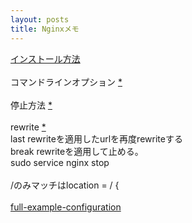 ```yaml
---
layout: posts
title: Nginxメモ 
---
```


[インストール方法](http://nginx.org/en/linux_packages.html)     
<br>
コマンドラインオプション [\*](https://www.nginx.com/resources/wiki/start/topics/tutorials/commandline/#options)    
<br>
停止方法 [\*](https://www.nginx.com/resources/wiki/start/topics/tutorials/commandline/#stopping-or-restarting-nginx)    
<br>
rewrite [\*](http://nginx.org/en/docs/http/ngx_http_rewrite_module.html#rewrite)    
last rewriteを適用したurlを再度rewriteする     
break rewriteを適用して止める。　　　　
<br>
sudo service nginx stop   
<br>
/のみマッチはlocation = / {   
<br>
[full-example-configuration](https://www.nginx.com/resources/wiki/start/topics/examples/full/#full-example-configuration)
<br>
